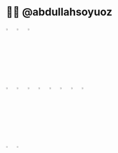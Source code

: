 # 👨‍💻 @abdullahsoyuoz

<a href="mailto:abdullahsoyuoz@gmail.com"><img src="https://mailmeteor.com/logos/assets/PNG/Gmail_Logo_512px.png" width="3.5%"/></a> &nbsp; <a href="mailto:abdullahsoyuoz@hotmail.com"><img src="https://upload.wikimedia.org/wikipedia/commons/thumb/d/df/Microsoft_Office_Outlook_%282018%E2%80%93present%29.svg/800px-Microsoft_Office_Outlook_%282018%E2%80%93present%29.svg.png" width="3.5%"/></a> &nbsp; <a href="mailto:abdullahsoyuoz@icloud.com"><img src="https://www.freeiconspng.com/uploads/icloud-ios-icon-clipart-icons-transparent-png-8.png" width="3.5%"/></a> &nbsp;

[<img src="https://cdn2.iconfinder.com/data/icons/social-media-2285/512/1_Linkedin_unofficial_colored_svg-1024.png" width="3.5%"/>](https://www.linkedin.com/in/abdullahsoyuoz/)  &nbsp; [<img src="https://cdn2.iconfinder.com/data/icons/social-media-2285/512/1_Instagram_colored_svg_1-1024.png" width="3.5%"/>](https://www.instagram.com/abdullahsoyuoz/)  &nbsp; [<img src="https://cdn2.iconfinder.com/data/icons/social-media-2285/512/1_Twitter_colored_svg-1024.png" width="3.5%"/>](https://twitter.com/abdullahsoyuoz)  &nbsp; [<img src="https://cdn2.iconfinder.com/data/icons/social-media-2285/512/1_Facebook2_colored_svg-1024.png" width="3.5%"/>](https://www.facebook.com/abdullahsoyuoz)  &nbsp; [<img src="https://cdn2.iconfinder.com/data/icons/social-media-2285/512/1_Youtube_colored_svg-1024.png" width="3.5%"/>](https://www.youtube.com/@abdullahsoyuoz)  &nbsp; [<img src="https://cdn1.iconfinder.com/data/icons/apps-9/64/pexels-apps-platform-512.png" width="3.5%"/>](https://www.pexels.com/tr-tr/@abdullah-soyuoz-137934832/)  &nbsp; [<img src="https://cdn2.iconfinder.com/data/icons/gaming-platforms-logo-shapes/250/steam_logo-256.png" width="3.5%"/>](https://steamcommunity.com/id/abdullahsoyuoz/)  &nbsp; [<img src="https://cdn4.iconfinder.com/data/icons/office-and-business-conceptual-flat/169/6-512.png" width="3.5%"/>](https://lichess.org/@/abdullahsoyuoz)  &nbsp;

<img src="https://img.icons8.com/?size=512&id=7I3BjCqe9rjG&format=png" width="3.5%"/>  &nbsp; <img src="https://seeklogo.com/images/L/laravel-logo-41EC1D4C3F-seeklogo.com.png" width="3.5%"/>  &nbsp;
